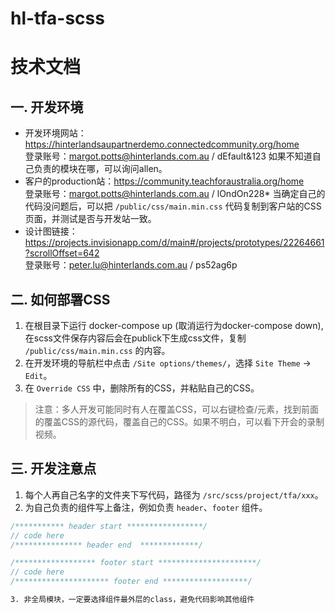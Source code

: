 # hl-tfa-scss
# 技术文档

## 一. 开发环境
- 开发环境网站：https://hinterlandsaupartnerdemo.connectedcommunity.org/home  
  登录账号：margot.potts@hinterlands.com.au / dEfault&123
  如果不知道自己负责的模块在哪，可以询问allen。
- 客户的production站：https://community.teachforaustralia.org/home  
  登录账号：margot.potts@hinterlands.com.au / lOndOn228*
  当确定自己的代码没问题后，可以把 `/public/css/main.min.css` 代码复制到客户站的CSS页面，并测试是否与开发站一致。
- 设计图链接：https://projects.invisionapp.com/d/main#/projects/prototypes/22264661?scrollOffset=642  
  登录账号：peter.lu@hinterlands.com.au / ps52ag6p

## 二. 如何部署CSS
1. 在根目录下运行 docker-compose up (取消运行为docker-compose down), 在scss文件保存内容后会在publick下生成css文件，复制 `/public/css/main.min.css` 的内容。
2. 在开发环境的导航栏中点击 `/Site options/themes/`，选择 `Site Theme` -> `Edit`。
3. 在 `Override CSS` 中，删除所有的CSS，并粘贴自己的CSS。
> 注意：多人开发可能同时有人在覆盖CSS，可以右键检查/元素，找到前面的覆盖CSS的源代码，覆盖自己的CSS。如果不明白，可以看下开会的录制视频。

## 三. 开发注意点
1. 每个人再自己名字的文件夹下写代码，路径为 `/src/scss/project/tfa/xxx`。
2. 为自己负责的组件写上备注，例如负责 `header`、`footer` 组件。
```scss
/*********** header start *****************/
// code here
/*************** header end  *************/

/****************** footer start **********************/
// code here
/********************* footer end *******************/

3. 非全局模块，一定要选择组件最外层的class，避免代码影响其他组件
